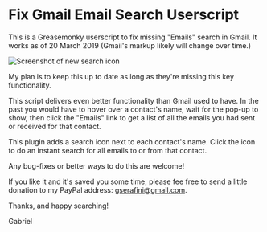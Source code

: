 # Fix Gmail Email Search Userscript

This is a Greasemonky userscript to fix missing "Emails" search in Gmail.  It works as of 20 March 2019 (Gmail's markup likely will change over time.)

![Screenshot of new search icon](https://github.com/gserafini/fix-gmail-email-search-userscript/raw/master/fix-gmail-email-search-screenshot.png)

My plan is to keep this up to date as long as they're missing this key functionality.

This script delivers even better functionality than Gmail used to have.  In the past you would have to hover over a contact's name, wait for the pop-up to show, then click the "Emails" link to get a list of all the emails you had sent or received for that contact.

This plugin adds a search icon next to each contact's name.  Click the icon to do an instant search for all emails to or from that contact.

Any bug-fixes or better ways to do this are welcome!

If you like it and it's saved you some time, please fee free to send a little donation to my PayPal address: gserafini@gmail.com.

Thanks, and happy searching!

Gabriel
